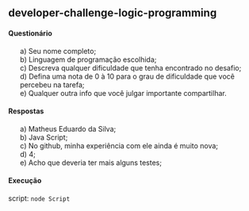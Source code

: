 <h2>developer-challenge-logic-programming</h2>

<h4>Questionário</h4>

<ul type="none">
  <li> a) Seu nome completo;</li> 
  <li> b) Linguagem de programação escolhida;</li>  
  <li> c) Descreva qualquer dificuldade que tenha encontrado no desafio;</li>  
  <li> d) Defina uma nota de 0 à 10 para o grau de dificuldade que você percebeu na tarefa;</li>  
  <li> e) Qualquer outra info que você julgar importante compartilhar.</li>
</ul >
<h4>Respostas</h4>
 <ul type="none">
 <li> a) Matheus Eduardo da Silva;</li> 
 <li> b) Java Script;</li> 
 <li> c) No github, minha experiência com ele ainda é muito nova;</li> 
 <li> d) 4;</li> 
 <li> e) Acho que deveria ter mais alguns testes;</li> 
</ul >
 
<h4>Execução</h4>

  script: ```node Script```
